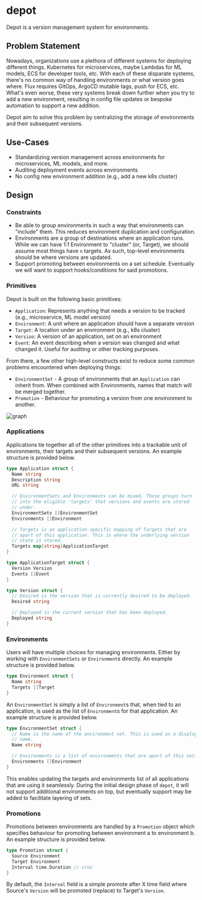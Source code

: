 # depot

Depot is a version management system for environments.

## Problem Statement

Nowadays, organizations use a plethora of different systems for
deploying different things. Kubernetes for microservices, maybe Lambdas
for ML models, ECS for developer tools, etc. With each of these
disparate systems, there's no common way of handling environments or
what version goes where. Flux requires GitOps, ArgoCD mutable tags, push
for ECS, etc. What's even worse, these very systems break down further
when you try to add a new environment, resulting in config file updates
or bespoke automation to support a new addition.

Depot aim to solve this problem by centralizing the storage of
environments and their subsequent versions.

## Use-Cases

* Standardizing version management across environments for
  microservices, ML models, and more.
* Auditing deployment events across environments
* No config new environment addition (e.g., add a new k8s cluster)

## Design

### Constraints

* Be able to group environments in such a way that environments can
  "include" them. This reduces environment duplication and
  configuration.
* Environments are a group of destinations where an application runs.
  While we can have 1:1 Environment to "cluster" (or, Target), we should
  assume most things have `n` targets. As such, top-level environments
  should be where versions are updated.
* Support promoting between environments on a set schedule. Eventually
  we will want to support hooks/conditions for said promotions.

### Primitives

Depot is built on the following basic primitives:

* `Application`: Represents anything that needs a version to be tracked
  (e.g., microservice, ML model version)
* `Environment`: A unit where an application should have a separate
  version
* `Target`: A location under an environment (e.g., k8s cluster)
* `Version`: A version of an application, set on an environment
* `Event`: An event describing when a version was changed and what
  changed it. Useful for auditing or other tracking purposes.

From there, a few other high-level constructs exist to reduce some
common problems encountered when deploying things:

* `EnvironmentSet` - A group of environments that an `Application` can
  inherit from. When combined with Environments, names that match will
  be merged together.
* `Promotion` - Behaviour for promoting a version from one environment
  to another.

![graph](https://g.gravizo.com/source/svg?https://raw.githubusercontent.com/jaredallard/depot/b1af77c174a3fff9aa5b9a412c5216db87890a89/docs/architecture.gv)

### Applications

Applications tie together all of the other primitives into a trackable
unit of environments, their targets and their subsequent versions. An
example structure is provided below.

```go
type Application struct {
  Name string
  Description string
  URL string

  // EnvironmentSets and Environments can be mixed. These groups turn
  // into the eligible 'targets' that versions and events are stored
  // under.
  EnvironmentSets []EnvironmentSet
  Environments []Environment

  // Targets is an application-specific mapping of Targets that are
  // apart of this application. This is where the underlying version
  // state is stored.
  Targets map[string]ApplicationTarget
}

type ApplicationTarget struct {
  Version Version
  Events []Event
}

type Version struct {
  // Desired is the version that is currently desired to be deployed.
  Desired string

  // Deployed is the current version that has been deployed.
  Deployed string
}
```

### Environments

Users will have multiple choices for managing environments. Either by
working with `EnvironmentSets` or `Environment`s directly. An example
structure is provided below.

```go
type Environment struct {
  Name string
  Targets []Target
}
```

An `EnvironmentSet` is simply a list of `Environment`s that, when tied
to an application, is used as the list of `Environment`s for that
application. An example structure is provided below.

```go
type EnvironmentSet struct {
  // Name is the name of the environment set. This is used as a display
  // name.
  Name string

  // Environments is a list of environments that are apart of this set.
  Environments []Environment
}
```

This enables updating the targets and environments list of all
applications that are using it seamlessly. During the initial design
phase of `depot`, it will not support additional environments on top,
but eventually support may be added to facilitate layering of sets.

### Promotions

Promotions between environments are handled by a `Promotion` object
which specifies behaviour for promoting between environment a to
environment b. An example structure is provided below.

```go
type Promotion struct {
  Source Environment
  Target Environment
  Interval time.Duration // cron
}
```

By default, the `Interval` field is a simple promote after X time field
where Source's `Version` will be promoted (replace) to Target's
`Version`.
